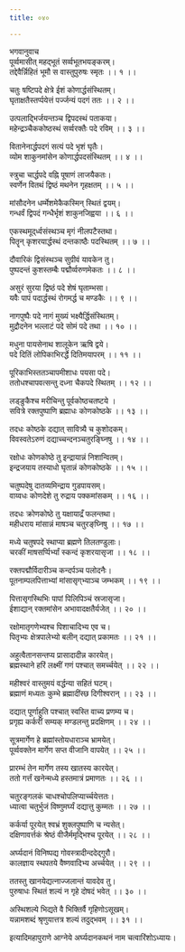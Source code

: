 ```yaml
---
title: ०४०

---
```

भगवानुवाच  
पूर्व्वमासीत् महद्‌भूतं सर्व्वभूतभयङ्करम्।  
तद्देवैर्न्निहितं भूमौ स वास्तुपुरुषः स्मृतः ।। १ ।।  
  
चतुः षष्टिपदे क्षेत्रे ईशं कोणार्द्धसंस्थितम्।  
घृताक्षतैस्तर्प्पयेत्तं पर्ज्जन्यं पदगं ततः ।। २ ।।  
  
उत्पलाद्भिर्जयन्तञ्च द्विपदस्थं पताकया।  
महेन्द्रञ्चैककोष्ठस्थं सर्व्वरक्तैः पदे रविम् ।। ३ ।।  
  
वितानेनार्द्धपदगं सत्यं पदे भृशं घृतैः।  
व्योम शाकुनमांसेन कोणार्द्धपदसंस्थितम् ।। ४ ।।  
  
स्त्रुचा चार्द्धपदे वह्नि पूषाणं लाजयैकतः।  
स्वर्णेन वितथं द्विष्ठं मथनेन गृहक्षतम् ।। ५ ।।  
  
मांसौदनेन धर्म्मेशमेकैकस्मिन् स्थितं द्वयम्।  
गन्धर्वं द्विपदं गन्धैर्भृशं शाकुनजिह्वया ।। ६ ।।  
  
एकस्थमूद्‌र्ध्वसंस्थञ्च मृगं नीलपटैस्तथा।  
पितॄन् कृशरयार्द्धस्थं दन्तकाष्ठैः पदस्थितम् ।। ७ ।।  
  
दौवारिकं द्विसंस्थञ्च सुग्रीवं यावकेन तु।  
पुष्पदन्तं कुशस्तम्बैः पद्मौर्व्वरुणमेकतः ।। ८ ।।  
  
असुरं सुरया द्विष्ठं पदे शेषं घृताम्भसा।  
यवैः पापं पदार्द्धस्थं रोगमर्द्ध च मण्डकैः ।। ९ ।।  
  
नागपुष्पैः पदे नागं मुख्यं भक्ष्यैर्द्धिसंस्थितम्।  
मुद्रौदनेन भल्लाटं पदे सोमं पदे तथा ।। १० ।।  
  
मधुना पायसेनाथ शालूकेन ऋषि द्वये।  
पदे दितिं लोपिकाभिरर्द्धे दितिमयापरम् ।। ११ ।।  
  
पूरिकाभिस्ततञ्चापमीशाधः पयसा पदे।  
ततोधश्चापवत्सन्तु दध्ना चैकपदे स्थितम् ।। १२ ।।  
  
लड्ङुकैश्च मरीचिन्तु पूर्वकोष्ठचतष्टये ।  
सवित्रे रक्तपुष्पाणि ब्रह्माधः कोणकोष्ठके ।। १३ ।।  
  
तदधः कोष्ठके दद्यात् सावित्र्यै च कुशोदकम्।  
विवस्वतेऽरुणं दद्याच्चन्दनञ्चतुरङ्घ्निषु ।। १४ ।।  
  
रक्षोधः कोणकोष्ठे तु इन्द्रायान्नं निशान्वितम्।  
इन्द्रजयाय तस्याधो घृतान्नं कोणकोष्ठके ।। १५ ।।  
  
चतुष्पदेषु दातव्यमिन्द्राय गुडपायसम्।  
वाय्वधः कोणदेशे तु रुद्राय पक्कमांसकम् ।। १६ ।।  
  
तदधः क्रोणकोष्ठे तु यक्षायाद्रँ फलन्तथा।  
महीधराय मांसान्नं माषञ्च चतुरङ्‌घ्निषु ।। १७ ।।  
  
मध्ये चतुषपदे स्थाप्या ब्रह्मणे तिलतण्डुलाः।  
चरकीं माषसर्प्पिर्भ्यां स्कन्दं कृशरयासृजा ।। १८ ।।  
  
रक्तपद्मौर्विदारीञ्च कन्दर्पञ्च पलोदनैः।  
पूतनाम्पलपित्ताभ्यां मांसासृग्‌भ्याञ्च जम्भकम् ।। १९ ।।  
  
पित्तासृगस्थिभिः पापां पिलिपिञ्चं स्रजासृजा।  
ईशाद्यान् रक्तमांसेन अभावादक्षतैर्यजेत् ।। २० ।।  
  
रक्षोमातृगणेभ्यश्च पिशाचादिभ्य एव च।  
पितृभ्यः क्षेत्रपालेभ्यो बलीन् दद्यात् प्रकामतः ।। २१ ।।  
  
अहुत्वैतानसन्तप्य प्रासादादीन्न कारयेत्।  
ब्रह्मस्थाने हरिं लक्ष्मीं गणं पश्चात् समर्च्चयेत् ।। २२ ।।  
  
महीश्वरं वास्तुमयं वर्द्धन्या सहितं घटम्।  
ब्रह्माणं मध्यतः कुम्भे ब्रह्मादींस्छ दिगीश्वरान् ।। २३ ।।  
  
दद्यात् पूर्णाहुति पश्चात् स्वस्ति वाच्य प्रणम्य च।  
प्रगृह्य कर्करीं सम्यक् मण्डलन्तु प्रदक्षिणम् ।। २४ ।।  
  
सूत्रमार्गेण हे ब्रह्मांस्तोयधाराञ्च भ्रामयेत्।  
पूर्व्ववक्तेन मार्गेण सप्त वीजानि वापयेत् ।। २५ ।।  
  
प्रारम्भं तेन मार्गेण तस्य खातस्य कारयेत्।  
ततो गर्त्तं खनेन्मध्ये हस्तमात्रं प्रमाणतः ।। २६ ।।  
  
चतुरङ्गलकं चाधश्चोपलिप्यार्च्चयेत्ततः।  
ध्यात्वा चतुर्भुजं विष्णुमर्घ्यं दद्यात्तु कुम्मतः ।। २७ ।।  
  
कर्कर्या पूरयेत् श्वभ्रं शुक्लपुष्पाणि च न्यसेत्।  
दक्षिणावर्त्तकं श्रेष्ठं वीजैर्ममृद्भिश्च पूरयेत् ।। २८ ।।  
  
अर्घ्यदानं विनिष्पद्य गोवस्त्रादीन्ददेद्‌गुरौ।  
कालज्ञाय स्थपतये वैष्णवादिभ्य अर्च्चयेत् ।। २९ ।।  
  
ततस्तु खानयेद्यत्नाज्जलान्तं यावदेव तु।  
पुरुषाधः स्थितं शल्यं न गृहे दोषदं भवेत् ।। ३० ।।  
  
अस्थिशल्ये भिद्यते वै भिक्तिर्वै गृहिणोऽसूखम्।  
यन्नामशब्दं श्रृणुयात्तत्र शल्यं तदुद्भवम् ।। ३१ ।।  
  
इत्यादिमहापुराणे आग्नेये अर्घ्यदानकथनं नाम चत्वारिंशोऽध्यायः।